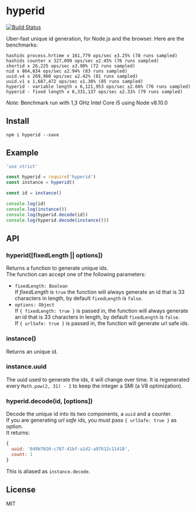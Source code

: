 # hyperid

[![Build
Status](https://travis-ci.org/mcollina/hyperid.svg)](https://travis-ci.org/mcollina/hyperid)

Uber-fast unique id generation, for Node.js and the browser.
Here are the benchmarks:

```
hashids process.hrtime x 161,779 ops/sec ±3.25% (78 runs sampled)
hashids counter x 327,099 ops/sec ±2.45% (76 runs sampled)
shortid x 26,225 ops/sec ±3.90% (72 runs sampled)
nid x 864,834 ops/sec ±2.94% (83 runs sampled)
uuid.v4 x 269,960 ops/sec ±2.42% (81 runs sampled)
uuid.v1 x 1,687,472 ops/sec ±1.38% (85 runs sampled)
hyperid - variable length x 6,121,953 ops/sec ±2.66% (76 runs sampled)
hyperid - fixed length x 6,331,137 ops/sec ±2.31% (79 runs sampled)
```

_Note:_ Benchmark run with 1,3 GHz Intel Core i5 using Node v8.10.0

## Install

```
npm i hyperid --save
```

## Example

```js
'use strict'

const hyperid = require('hyperid')
const instance = hyperid()

const id = instance()

console.log(id)
console.log(instance())
console.log(hyperid.decode(id))
console.log(hyperid.decode(instance()))
```

## API

### hyperid([fixedLength || options])

Returns a function to generate unique ids.  
The function can accept one of the following parameters:
- `fixedLength: Boolean`  
If *fixedLength* is `true` the function will always generate an id
that is 33 characters in length, by default `fixedLength` is `false`.  
- `options: Object`  
If `{ fixedLength: true }` is passed in, the function will always generate an id
that is 33 characters in length, by default `fixedLength` is `false`.  
If `{ urlSafe: true }` is passed in, the function will generate url safe ids.

### instance()

Returns an unique id.

### instance.uuid

The uuid used to generate the ids, it will change over time.
It is regenerated every `Math.pow(2, 31) - 1` to keep the integer a SMI
(a V8 optimization).

### hyperid.decode(id, [options])

Decode the unique id into its two components, a `uuid` and a counter.  
If you are generating *url safe* ids, you must pass `{ urlSafe: true }` as option.  
It returns:

```js
{
  uuid: '049b7020-c787-41bf-a1d2-a97612c11418',
  count: 1
}
```

This is aliased as `instance.decode`.

## License

MIT
